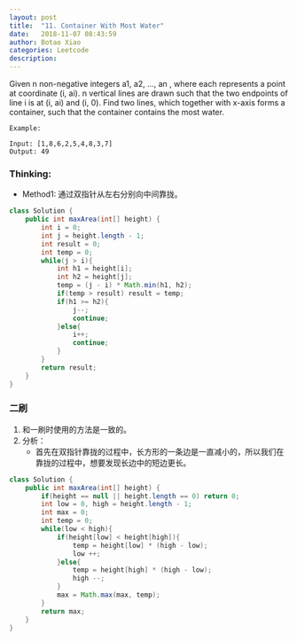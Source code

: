 ```yaml
---
layout: post
title:  "11. Container With Most Water"
date:   2018-11-07 08:43:59
author: Botao Xiao
categories: Leetcode
description:
---
```

Given n non-negative integers a1, a2, ..., an , where each represents a point at coordinate (i, ai). n vertical lines are drawn such that the two endpoints of line i is at (i, ai) and (i, 0). Find two lines, which together with x-axis forms a container, such that the container contains the most water.

```
Example:

Input: [1,8,6,2,5,4,8,3,7]
Output: 49
```

### Thinking:
* Method1: 通过双指针从左右分别向中间靠拢。

```Java
class Solution {
    public int maxArea(int[] height) {
        int i = 0;
        int j = height.length - 1;
        int result = 0;
        int temp = 0;
        while(j > i){
            int h1 = height[i];
            int h2 = height[j];
            temp = (j - i) * Math.min(h1, h2);
            if(temp > result) result = temp;
            if(h1 >= h2){
                j--;
                continue;
            }else{
                i++;
                continue;
            }
        }
        return result;
    }
}
```

### 二刷
1. 和一刷时使用的方法是一致的。
2. 分析：
	* 首先在双指针靠拢的过程中，长方形的一条边是一直减小的，所以我们在靠拢的过程中，想要发现长边中的短边更长。

```Java
class Solution {
    public int maxArea(int[] height) {
        if(height == null || height.length == 0) return 0;
        int low = 0, high = height.length - 1;
        int max = 0;
        int temp = 0;
        while(low < high){
            if(height[low] < height[high]){
                temp = height[low] * (high - low);
                low ++;
            }else{
                temp = height[high] * (high - low);
                high --;
            }
            max = Math.max(max, temp);
        }
        return max;
    }
}
```

